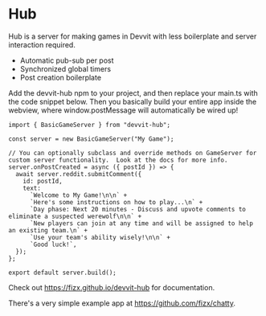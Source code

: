 # Hub

Hub is a server for making games in Devvit with less boilerplate and server interaction required.

- Automatic pub-sub per post
- Synchronized global timers
- Post creation boilerplate

Add the devvit-hub npm to your project, and then replace your main.ts with the code snippet below. Then you basically build your
entire app inside the webview, where window.postMessage will automatically be wired up!

```tsx
import { BasicGameServer } from "devvit-hub";

const server = new BasicGameServer("My Game");

// You can optionally subclass and override methods on GameServer for custom server functionality.  Look at the docs for more info.
server.onPostCreated = async ({ postId }) => {
  await server.reddit.submitComment({
    id: postId,
    text:
      `Welcome to My Game!\n\n` +
      `Here's some instructions on how to play...\n` +
      `Day phase: Next 20 minutes - Discuss and upvote comments to eliminate a suspected werewolf\n\n` +
      `New players can join at any time and will be assigned to help an existing team.\n` +
      `Use your team's ability wisely!\n\n` +
      `Good luck!`,
  });
};

export default server.build();
```

Check out https://fizx.github.io/devvit-hub for documentation.

There's a very simple example app at https://github.com/fizx/chatty.
